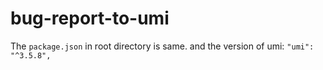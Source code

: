 # bug-report-to-umi

The `package.json` in root directory is same. and the version of umi: `"umi": "^3.5.8",`
